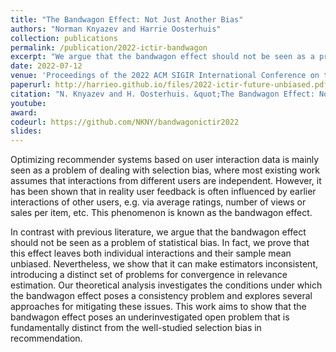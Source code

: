 ```yaml
---
title: "The Bandwagon Effect: Not Just Another Bias"
authors: "Norman Knyazev and Harrie Oosterhuis"
collection: publications
permalink: /publication/2022-ictir-bandwagon
excerpt: "We argue that the bandwagon effect should not be seen as a problem of statistical bias. In fact, we prove that this effect leaves both individual interactions and their sample mean unbiased. Nevertheless, we show that it can make estimators inconsistent, introducing a distinct set of problems for convergence in relevance estimation."
date: 2022-07-12
venue: 'Proceedings of the 2022 ACM SIGIR International Conference on the Theory of Information Retrieval (ICTIR ’22)'
paperurl: http://harrieo.github.io/files/2022-ictir-future-unbiased.pdf
citation: "N. Knyazev and H. Oosterhuis. &quot;The Bandwagon Effect: Not Just Another Bias.&quot; In <i>Proceedings of the 2022 ACM SIGIR International Conference on the Theory of Information Retrieval</i>. ACM, 2022."
youtube: 
award: 
codeurl: https://github.com/NKNY/bandwagonictir2022
slides: 
---
```


Optimizing recommender systems based on user interaction data is mainly seen as a problem of dealing with selection bias, where most existing work assumes that interactions from different users are independent. However, it has been shown that in reality user feedback is often influenced by earlier interactions of other users, e.g. via average ratings, number of views or sales per item, etc. This phenomenon is known as the bandwagon effect.

In contrast with previous literature, we argue that the bandwagon effect should not be seen as a problem of statistical bias. In fact, we prove that this effect leaves both individual interactions and their sample mean unbiased. Nevertheless, we show that it can make estimators inconsistent, introducing a distinct set of problems for convergence in relevance estimation. Our theoretical analysis investigates the conditions under which the bandwagon effect poses a consistency problem and explores several approaches for mitigating these issues. This work aims to show that the bandwagon effect poses an underinvestigated open problem that is fundamentally distinct from the well-studied selection bias in recommendation.